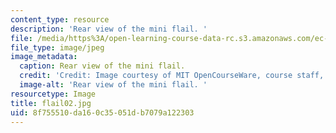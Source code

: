 ```yaml
---
content_type: resource
description: 'Rear view of the mini flail. '
file: /media/https%3A/open-learning-course-data-rc.s3.amazonaws.com/ec-s06-design-for-demining-spring-2007/8f755510da160c35051db7079a122303_flail02.jpg
file_type: image/jpeg
image_metadata:
  caption: Rear view of the mini flail.
  credit: 'Credit: Image courtesy of MIT OpenCourseWare, course staff, and students.'
  image-alt: 'Rear view of the mini flail. '
resourcetype: Image
title: flail02.jpg
uid: 8f755510-da16-0c35-051d-b7079a122303
---
```

